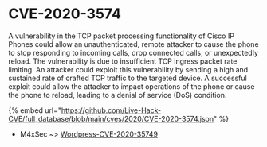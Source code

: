 # CVE-2020-3574

A vulnerability in the TCP packet processing functionality of Cisco IP Phones could allow an unauthenticated, remote attacker to cause the phone to stop responding to incoming calls, drop connected calls, or unexpectedly reload. The vulnerability is due to insufficient TCP ingress packet rate limiting. An attacker could exploit this vulnerability by sending a high and sustained rate of crafted TCP traffic to the targeted device. A successful exploit could allow the attacker to impact operations of the phone or cause the phone to reload, leading to a denial of service (DoS) condition.

{% embed url="https://github.com/Live-Hack-CVE/full_database/blob/main/cves/2020/CVE-2020-3574.json" %}


* M4xSec ~> [Wordpress-CVE-2020-35749](https://zeste.alice-snow.ru/2020/database/cve-2020-3574/wordpress-cve-2020-35749-m4xsec)